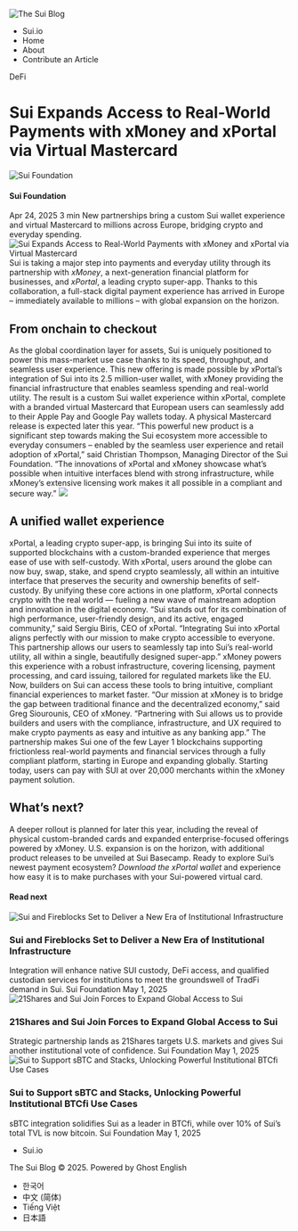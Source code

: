 ![The Sui Blog](https://blog.sui.io/content/images/2023/04/SuiFoundation_Logo_DarkBlue-1.png)
  * Sui.io
  * Home
  * About
  * Contribute an Article


DeFi
# Sui Expands Access to Real-World Payments with xMoney and xPortal via Virtual Mastercard
![Sui Foundation](https://blog.sui.io/content/images/2023/04/Sui_Droplet_Logo_Blue-3.png)
####  Sui Foundation
Apr 24, 2025 3 min
New partnerships bring a custom Sui wallet experience and virtual Mastercard to millions across Europe, bridging crypto and everyday spending.
![Sui Expands Access to Real-World Payments with xMoney and xPortal via Virtual Mastercard](https://blog.sui.io/content/images/size/w1200/2025/04/xMoney-xPortal.png)
Sui is taking a major step into payments and everyday utility through its partnership with _xMoney_, a next-generation financial platform for businesses, and _xPortal_, a leading crypto super-app. Thanks to this collaboration, a full-stack digital payment experience has arrived in Europe – immediately available to millions – with global expansion on the horizon.
## From onchain to checkout
As the global coordination layer for assets, Sui is uniquely positioned to power this mass-market use case thanks to its speed, throughput, and seamless user experience. This new offering is made possible by xPortal’s integration of Sui into its 2.5 million-user wallet, with xMoney providing the financial infrastructure that enables seamless spending and real-world utility.
The result is a custom Sui wallet experience within xPortal, complete with a branded virtual Mastercard that European users can seamlessly add to their Apple Pay and Google Pay wallets today. A physical Mastercard release is expected later this year. 
“This powerful new product is a significant step towards making the Sui ecosystem more accessible to everyday consumers – enabled by the seamless user experience and retail adoption of xPortal,” said Christian Thompson, Managing Director of the Sui Foundation. “The innovations of xPortal and xMoney showcase what’s possible when intuitive interfaces blend with strong infrastructure, while xMoney’s extensive licensing work makes it all possible in a compliant and secure way.”
![](https://lh7-rt.googleusercontent.com/docsz/AD_4nXe3Kg9YQVcrk78vF_D1SZ2qfhlXNywjsaNbaT0df3sncBXv9ZMTQapCu-ijcUiGEe7uVaWNfbec613r46mOoDNzoIrK1lJb0m0e8_lxPT9ckeK7lFvGZfbFnuPZ96nE3qld5raI2Q?key=CFEL_QGm61A1nCBfF-Dbif3v)
## A unified wallet experience
xPortal, a leading crypto super-app, is bringing Sui into its suite of supported blockchains with a custom-branded experience that merges ease of use with self-custody. With xPortal, users around the globe can now buy, swap, stake, and spend crypto seamlessly, all within an intuitive interface that preserves the security and ownership benefits of self-custody. By unifying these core actions in one platform, xPortal connects crypto with the real world — fueling a new wave of mainstream adoption and innovation in the digital economy. 
“Sui stands out for its combination of high performance, user-friendly design, and its active, engaged community,” said Sergiu Biris, CEO of xPortal. “Integrating Sui into xPortal aligns perfectly with our mission to make crypto accessible to everyone. This partnership allows our users to seamlessly tap into Sui’s real-world utility, all within a single, beautifully designed super-app.”
xMoney powers this experience with a robust infrastructure, covering licensing, payment processing, and card issuing, tailored for regulated markets like the EU. Now, builders on Sui can access these tools to bring intuitive, compliant financial experiences to market faster.
“Our mission at xMoney is to bridge the gap between traditional finance and the decentralized economy,” said Greg Siourounis, CEO of xMoney. “Partnering with Sui allows us to provide builders and users with the compliance, infrastructure, and UX required to make crypto payments as easy and intuitive as any banking app.”
The partnership makes Sui one of the few Layer 1 blockchains supporting frictionless real-world payments and financial services through a fully compliant platform, starting in Europe and expanding globally. Starting today, users can pay with SUI at over 20,000 merchants within the xMoney payment solution.
## What’s next?
A deeper rollout is planned for later this year, including the reveal of physical custom-branded cards and expanded enterprise-focused offerings powered by xMoney. U.S. expansion is on the horizon, with additional product releases to be unveiled at Sui Basecamp.
Ready to explore Sui’s newest payment ecosystem? _Download the xPortal wallet_ and experience how easy it is to make purchases with your Sui-powered virtual card.
#### Read next
![Sui and Fireblocks Set to Deliver a New Era of Institutional Infrastructure](https://blog.sui.io/content/images/size/w720/2025/04/Fireblocks.png)
### Sui and Fireblocks Set to Deliver a New Era of Institutional Infrastructure
Integration will enhance native SUI custody, DeFi access, and qualified custodian services for institutions to meet the groundswell of TradFi demand in Sui.
Sui Foundation May 1, 2025
![21Shares and Sui Join Forces to Expand Global Access to Sui](https://blog.sui.io/content/images/size/w720/2025/04/21Shares-on-Sui.png)
### 21Shares and Sui Join Forces to Expand Global Access to Sui
Strategic partnership lands as 21Shares targets U.S. markets and gives Sui another institutional vote of confidence.
Sui Foundation May 1, 2025
![Sui to Support sBTC and Stacks, Unlocking Powerful Institutional BTCfi Use Cases](https://blog.sui.io/content/images/size/w720/2025/04/Stacks-sBTC.png)
### Sui to Support sBTC and Stacks, Unlocking Powerful Institutional BTCfi Use Cases
sBTC integration solidifies Sui as a leader in BTCfi, while over 10% of Sui’s total TVL is now bitcoin.
Sui Foundation May 1, 2025
  * Sui.io


The Sui Blog © 2025. Powered by Ghost
English
  * 한국어
  * 中文 (简体)
  * Tiếng Việt
  * 日本語


